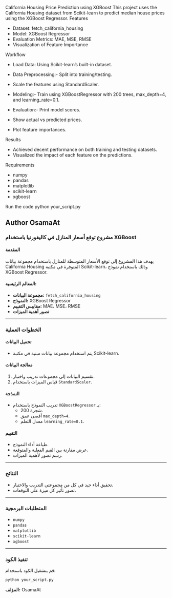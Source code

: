 California Housing Price Prediction using XGBoost
This project uses the California Housing dataset from Scikit-learn to predict median house prices using the XGBoost Regressor.
Features
- Dataset: fetch_california_housing
- Model: XGBoost Regressor
- Evaluation Metrics: MAE, MSE, RMSE
- Visualization of Feature Importance

Workflow
- Load Data: Using Scikit-learn’s built-in dataset.
- Data Preprocessing:- Split into training/testing.
- Scale the features using StandardScaler.

- Modeling:- Train using XGBoostRegressor with 200 trees, max_depth=4, and learning_rate=0.1.

- Evaluation:- Print model scores.
- Show actual vs predicted prices.
- Plot feature importances.


Results
- Achieved decent performance on both training and testing datasets.
- Visualized the impact of each feature on the predictions.

Requirements
- numpy
- pandas
- matplotlib
- scikit-learn
- xgboost

Run the code
python your_script.py

Author OsamaAt
--------------------------------------------------------------------------------------------------------------------------------------------------------------
### مشروع توقع أسعار المنازل في كاليفورنيا باستخدام XGBoost

#### **المقدمة**
يهدف هذا المشروع إلى توقع الأسعار المتوسطة للمنازل باستخدام مجموعة بيانات California Housing المتوفرة في مكتبة Scikit-learn، وذلك باستخدام نموذج XGBoost Regressor.

#### **المعالم الرئيسية:**
- **مجموعة البيانات:** `fetch_california_housing`
- **النموذج:** XGBoost Regressor
- **مقاييس التقييم:** MAE، MSE، RMSE
- **تصور أهمية الميزات**

---

### **الخطوات العملية**

#### **تحميل البيانات**
- يتم استخدام مجموعة بيانات مبنية في مكتبة Scikit-learn.

#### **معالجة البيانات**
1. تقسيم البيانات إلى مجموعات تدريب واختبار.
2. قياس الميزات باستخدام `StandardScaler`.

#### **النمذجة**
- تدريب النموذج باستخدام `XGBoostRegressor` بـ:
  - 200 شجرة.
  - أقصى عمق `max_depth=4`.
  - معدل التعلم `learning_rate=0.1`.

#### **التقييم**
- طباعة أداء النموذج.
- عرض مقارنة بين القيم الفعلية والمتوقعة.
- رسم تصور لأهمية الميزات.

---

### **النتائج**
- تحقيق أداء جيد في كل من مجموعتي التدريب والاختبار.
- تصور تأثير كل ميزة على التوقعات.

---

### **المتطلبات البرمجية**
- `numpy`
- `pandas`
- `matplotlib`
- `scikit-learn`
- `xgboost`

---

### **تنفيذ الكود**
قم بتشغيل الكود باستخدام:
```bash
python your_script.py
```

**المؤلف:** OsamaAt
